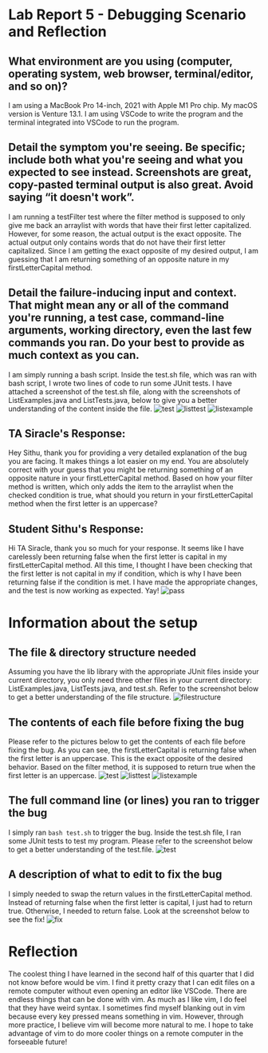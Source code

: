 # Lab Report 5 - Debugging Scenario and Reflection

## What environment are you using (computer, operating system, web browser, terminal/editor, and so on)?
I am using a MacBook Pro 14-inch, 2021 with Apple M1 Pro chip. My macOS version is Venture 13.1. I am using VSCode to write the program and the terminal integrated into VSCode to run the program.

## Detail the symptom you're seeing. Be specific; include both what you're seeing and what you expected to see instead. Screenshots are great, copy-pasted terminal output is also great. Avoid saying “it doesn't work”.
I am running a testFilter test where the filter method is supposed to only give me back an arraylist with words that have their first letter capitalized. However, for some reason, the actual output is the exact opposite. The actual output only contains words that do not have their first letter capitalized. Since I am getting the exact opposite of my desired output, I am guessing that I am returning something of an opposite nature in my firstLetterCapital method.


## Detail the failure-inducing input and context. That might mean any or all of the command you're running, a test case, command-line arguments, working directory, even the last few commands you ran. Do your best to provide as much context as you can.
I am simply running a bash script. Inside the test.sh file, which was ran with bash script, I wrote two lines of code to run some JUnit tests. I have attached a screenshot of the test.sh file, along with the screenshots of ListExamples.java and ListTests.java, below to give you a better understanding of the content inside the file.
![test](test.png)
![listtest](listtest.png)
![listexample](listexample.png)

## TA Siracle's Response:
Hey Sithu, thank you for providing a very detailed explanation of the bug you are facing. It makes things a lot easier on my end. You are absolutely correct with your guess that you might be returning something of an opposite nature in your firstLetterCapital method. Based on how your filter method is written, which only adds the item to the arraylist when the checked condition is true, what should you return in your firstLetterCapital method when the first letter is an uppercase?

## Student Sithu's Response:
Hi TA Siracle, thank you so much for your response. It seems like I have carelessly been returning false when the first letter is capital in my firstLetterCapital method. All this time, I thought I have been checking that the first letter is not capital in my if condition, which is why I have been returning false if the condition is met. I have made the appropriate changes, and the test is now working as expected. Yay!
![pass](pass.png)

# Information about the setup
 
## The file & directory structure needed
Assuming you have the lib library with the appropriate JUnit files inside your current directory, you only need three other files in your current directory: ListExamples.java, ListTests.java, and test.sh. Refer to the screenshot below to get a better understanding of the file structure. 
![filestructure](filestructure.png)

## The contents of each file before fixing the bug
Please refer to the pictures below to get the contents of each file before fixing the bug. As you can see, the firstLetterCapital is returning false when the first letter is an uppercase. This is the exact opposite of the desired behavior. Based on the filter method, it is supposed to return true when the first letter is an uppercase. 
![test](test.png)
![listtest](listtest.png)
![listexample](listexample.png)

## The full command line (or lines) you ran to trigger the bug
I simply ran ``bash test.sh`` to trigger the bug. Inside the test.sh file, I ran some JUnit tests to test my program. Please refer to the screenshot below to get a better understanding of the test.file. 
![test](test.png)

## A description of what to edit to fix the bug
I simply needed to swap the return values in the firstLetterCapital method. Instead of returning false when the first letter is capital, I just had to return true. Otherwise, I needed to return false. Look at the screenshot below to see the fix!
![fix](fix.png)

# Reflection
The coolest thing I have learned in the second half of this quarter that I did not know before would be vim. I find it pretty crazy that I can edit files on a remote computer without even opening an editor like VSCode. There are endless things that can be done with vim. As much as I like vim, I do feel that they have weird syntax. I sometimes find myself blanking out in vim because every key pressed means something in vim. However, through more practice, I believe vim will become more natural to me. I hope to take advantage of vim to do more cooler things on a remote computer in the forseeable future! 

